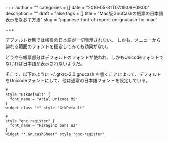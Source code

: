 +++
author = ""
categories = []
date = "2016-05-31T07:19:09+09:00"
description = ""
draft = false
tags = []
title = "Mac版GnuCashの帳票の日本語表示をなおす方法"
slug = "japanese-font-of-report-on-gnucash-for-mac"

+++

デフォルト状態では帳票の日本語が一切表示されない。
しかも、メニューから辿れる範囲のフォントを指定してみても効果がない。

どうやら帳票部分はデフォルトのフォントが使われ、しかもUnicodeフォントでなければ日本語が表示されないようだ。

そこで、以下のように ~/.gtkrc-2.0.gnucash を書くことによって、デフォルトをUnicodeフォントにして、他は通常の日本語フォントを設定している。

    #
    style "GtkDefault" {
      font_name = "Arial Unicode MS"
    }
    widget_class "*" style "GtkDefault"

    #
    style "gnc-register" {
      font_name = "Hiragino Sans W2"
    }
    widget "*.GnucashSheet" style "gnc-register"
